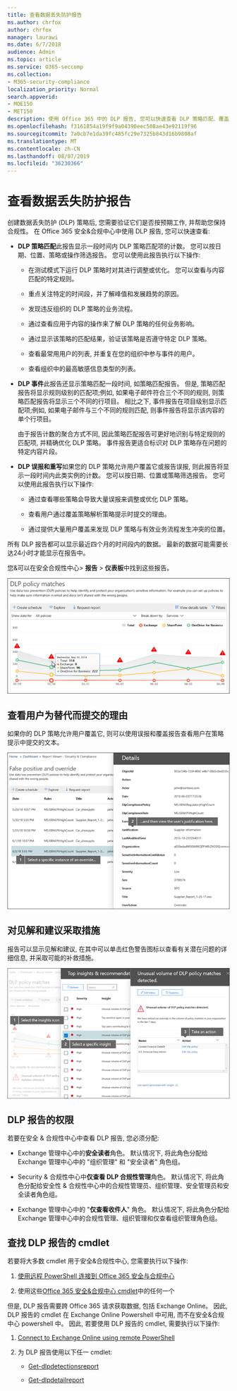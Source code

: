 ```yaml
---
title: 查看数据丢失防护报告
ms.author: chrfox
author: chrfox
manager: laurawi
ms.date: 6/7/2018
audience: Admin
ms.topic: article
ms.service: O365-seccomp
ms.collection:
- M365-security-compliance
localization_priority: Normal
search.appverid:
- MOE150
- MET150
description: 使用 Office 365 中的 DLP 报告, 您可以快速查看 DLP 策略匹配、覆盖或误报的数量;查看它们是按时间趋势上升还是下降;以不同的方式筛选报表;并在图表上的某一行上选择一个点, 以查看其他详细信息。
ms.openlocfilehash: f3161854a19f9f9a04390eec508ae43e92119f96
ms.sourcegitcommit: 7a0cb7e1da39fc485fc29e7325b843d16b9808af
ms.translationtype: MT
ms.contentlocale: zh-CN
ms.lasthandoff: 08/07/2019
ms.locfileid: "36230366"
---
```

# <a name="view-the-reports-for-data-loss-prevention"></a>查看数据丢失防护报告

创建数据丢失防护 (DLP) 策略后, 您需要验证它们是否按预期工作, 并帮助您保持合规性。 在 Office 365 安全&amp;合规中心中使用 DLP 报告, 您可以快速查看:
  
- **DLP 策略匹配**此报告显示一段时间内 DLP 策略匹配项的计数。 您可以按日期、位置、策略或操作筛选报告。 您可以使用此报告执行以下操作: 
    
  - 在测试模式下运行 DLP 策略时对其进行调整或优化。 您可以查看与内容匹配的特定规则。
    
  - 重点关注特定的时间段，并了解峰值和发展趋势的原因。
    
  - 发现违反组织的 DLP 策略的业务流程。
    
  - 通过查看应用于内容的操作来了解 DLP 策略的任何业务影响。
    
  - 通过显示该策略的匹配结果，验证该策略是否遵守特定 DLP 策略。
    
  - 查看最常用用户的列表, 并重复在您的组织中参与事件的用户。
    
  - 查看组织中的最高敏感信息类型的列表。
    
- **DLP 事件**此报告还显示策略匹配一段时间, 如策略匹配报告。 但是, 策略匹配报告将显示规则级别的匹配项;例如, 如果电子邮件符合三个不同的规则, 则策略匹配报告将显示三个不同的行项目。 相比之下, 事件报告在项目级别显示匹配项;例如, 如果电子邮件与三个不同的规则匹配, 则事件报告将显示该内容的单个行项目。 
    
  由于报告计数的聚合方式不同, 因此策略匹配报告可更好地识别与特定规则的匹配项, 并精确优化 DLP 策略。 事件报告更适合标识对 DLP 策略存在问题的特定内容片段。
    
- **DLP 误报和重写**如果您的 DLP 策略允许用户覆盖它或报告误报, 则此报告将显示一段时间内此类实例的计数。 您可以按日期、位置或策略筛选报告。 您可以使用此报告执行以下操作: 
    
  - 通过查看哪些策略会导致大量误报来调整或优化 DLP 策略。
    
  - 查看用户通过覆盖策略解析策略提示时提交的理由。
    
  - 通过提供大量用户覆盖来发现 DLP 策略与有效业务流程发生冲突的位置。
    
所有 DLP 报告都可以显示最近四个月的时间段内的数据。 最新的数据可能需要长达24小时才能显示在报告中。
  
您&amp;可以在安全合规性中心\> **报告** \> **仪表板**中找到这些报告。
  
![DLP 策略匹配报告](media/117d20c9-d379-403f-ad68-1f5cd6c4e5cf.png)
  
## <a name="view-the-justification-submitted-by-a-user-for-an-override"></a>查看用户为替代而提交的理由

如果你的 DLP 策略允许用户覆盖它, 则可以使用误报和覆盖报告查看用户在策略提示中提交的文本。
  
![DLP 误报和重写报告详细信息中的调整字段](media/e11e3126-026d-4e77-a16d-74a0686d1fa3.png)
  
## <a name="take-action-on-insights-and-recommendations"></a>对见解和建议采取措施

报告可以显示见解和建议, 在其中可以单击红色警告图标以查看有关潜在问题的详细信息, 并采取可能的补救措施。
  
![单击见解图标可查看详细信息和要执行的操作](media/51782036-7299-4960-8175-75c2b1637159.png)
  
## <a name="permissions-for-dlp-reports"></a>DLP 报告的权限

若要在安全 & 合规性中心中查看 DLP 报告, 您必须分配:

- Exchange 管理中心中的**安全读者**角色。 默认情况下, 将此角色分配给 Exchange 管理中心中的 "组织管理" 和 "安全读者" 角色组。

- Security & 合规性中心中**仅查看 DLP 合规性管理**角色。 默认情况下, 将此角色分配给安全性 & 合规性中心中的合规性管理员、组织管理、安全管理员和安全读者角色组。

- Exchange 管理中心中的 "**仅查看收件人**" 角色。 默认情况下, 将此角色分配给 Exchange 管理中心中的合规性管理、组织管理和仅查看组织管理角色组。

## <a name="find-the-cmdlets-for-the-dlp-reports"></a>查找 DLP 报告的 cmdlet

若要将大多数 cmdlet 用于安全&amp;合规性中心, 您需要执行以下操作:
  
1. [使用远程 PowerShell 连接到 Office 365 安全与合规中心](http://go.microsoft.com/fwlink/?LinkID=799771&amp;clcid=0x409)
    
2. 使用这些[Office 365 安全&amp;合规中心 cmdlet](http://go.microsoft.com/fwlink/?LinkID=799772&amp;clcid=0x409)中的任何一个
    
但是, DLP 报告需要跨 Office 365 请求获取数据, 包括 Exchange Online。 因此, DLP 报告的 cmdlet 在 Exchange Online Powershell 中可用, 而不在安全&amp;合规中心 powershell 中。 因此, 若要使用 DLP 报告的 cmdlet, 需要执行以下操作:
  
1. [Connect to Exchange Online using remote PowerShell](http://go.microsoft.com/fwlink/?LinkID=799773&amp;clcid=0x409)
    
2. 为 DLP 报告使用以下任一 cmdlet:
    
      - [Get-dlpdetectionsreport](http://go.microsoft.com/fwlink/?LinkID=799774&amp;clcid=0x409)
    
      - [Get-dlpdetailreport](http://go.microsoft.com/fwlink/?LinkID=799775&amp;clcid=0x409)
    

